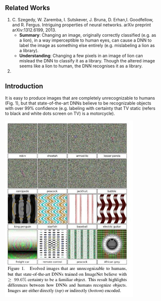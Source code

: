 ## Related Works
1. C. Szegedy, W. Zaremba, I. Sutskever, J. Bruna, D. Erhan,I. Goodfellow, and R. Fergus. Intriguing properties of neural networks. arXiv preprint arXiv:1312.6199, 2013.
    - **Summary**: Changing an image, originally correctly classified (e.g.  as a lion), in a way imperceptible to human eyes, can cause a DNN to label the image as something else entirely (e.g. mislabeling a lion as a library).
    - **Understanding**: Changing a few pixels in an image of lion can mislead the DNN to classify it as a library. Though the altered image seems like a lion to human, the DNN recognises it as a library.
2. 

## Introduction
It is easy to produce images that are completely unrecognizable to humans (Fig. 1), but that state-of-the-art DNNs believe to be recognizable objects with over 99% confidence (e.g. labeling with certainty that TV static (refers to black and white dots screen on TV) is a motorcycle).

![Figure 1](images/fig1.jpg)

